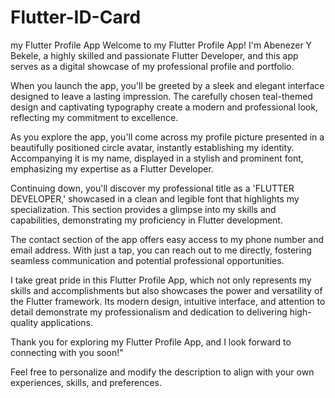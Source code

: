 # Flutter-ID-Card
my Flutter Profile App
Welcome to my Flutter Profile App! I'm Abenezer Y Bekele, a highly skilled and passionate Flutter Developer, and this app serves as a digital showcase of my professional profile and portfolio.

When you launch the app, you'll be greeted by a sleek and elegant interface designed to leave a lasting impression. The carefully chosen teal-themed design and captivating typography create a modern and professional look, reflecting my commitment to excellence.

As you explore the app, you'll come across my profile picture presented in a beautifully positioned circle avatar, instantly establishing my identity. Accompanying it is my name, displayed in a stylish and prominent font, emphasizing my expertise as a Flutter Developer.

Continuing down, you'll discover my professional title as a 'FLUTTER DEVELOPER,' showcased in a clean and legible font that highlights my specialization. This section provides a glimpse into my skills and capabilities, demonstrating my proficiency in Flutter development.

The contact section of the app offers easy access to my phone number and email address. With just a tap, you can reach out to me directly, fostering seamless communication and potential professional opportunities.

I take great pride in this Flutter Profile App, which not only represents my skills and accomplishments but also showcases the power and versatility of the Flutter framework. Its modern design, intuitive interface, and attention to detail demonstrate my professionalism and dedication to delivering high-quality applications.

Thank you for exploring my Flutter Profile App, and I look forward to connecting with you soon!"

Feel free to personalize and modify the description to align with your own experiences, skills, and preferences.
